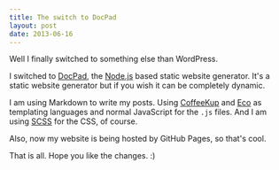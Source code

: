 ```yaml
---
title: The switch to DocPad
layout: post
date: 2013-06-16
---
```


Well I finally switched to something else than WordPress.

I switched to [DocPad](http://docpad.org), the [Node.js](http://nodejs.org/)
based static website generator. It's a static website generator but if you wish
it can be completely dynamic.

I am using Markdown to write my posts. Using [CoffeeKup](http://coffeekup.org/)
and [Eco](https://github.com/sstephenson/eco) as templating languages and normal
JavaScript for the `.js` files. And I am using [SCSS](http://sass-lang.com/) for
the CSS, of course.

Also, now my website is being hosted by GitHub Pages, so that's cool.

That is all. Hope you like the changes. :)

